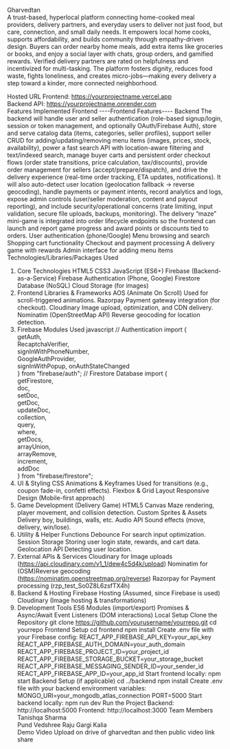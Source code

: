 Gharvedtan  
A trust-based, hyperlocal platform connecting home-cooked meal providers, 
delivery partners, and everyday users to deliver not just food, but care, 
connection, and small daily needs. It empowers local home cooks, supports 
affordability, and builds community through empathy-driven design. Buyers can 
order nearby home meals, add extra items like groceries or books, and enjoy a 
social layer with chats, group orders, and gamified rewards. Verified delivery 
partners are rated on helpfulness and incentivized for multi-tasking. The platform 
fosters dignity, reduces food waste, fights loneliness, and creates 
micro-jobs—making every delivery a step toward a kinder, more connected 
neighborhood. 

Hosted URL 
Frontend: https://yourprojectname.vercel.app   
Backend API: https://yourprojectname.onrender.com   
Features Implemented 
Frontend ----Frontend Features---- 
Backend 
The backend will handle user and seller authentication (role-based signup/login, 
session or token management,  and optionally OAuth/Firebase Auth), store and 
serve catalog data (items, categories, seller profiles), support seller CRUD for 
adding/updating/removing menu items (images, prices, stock, availability), power 
a fast search API with location-aware filtering and text/indexed search, manage 
buyer carts and persistent order checkout flows (order state transitions, price 
calculation, tax/discounts), provide order management for sellers 
(accept/prepare/dispatch), and drive the delivery experience (real-time order 
tracking, ETA updates, notifications). It will also auto-detect user location 
(geolocation fallback → reverse geocoding), handle payments or payment 
intents, record analytics and logs, expose admin controls (user/seller moderation, 
content and payout reporting), and include security/operational concerns (rate 
limiting, input validation, secure file uploads, backups, monitoring). The delivery 
“maze” mini-game is integrated into order lifecycle endpoints so the frontend can 
launch and report game progress and award points or discounts tied to orders. 
User authentication (phone/Google) 
Menu browsing and search 
Shopping cart functionality 
Checkout and payment processing 
A delivery game with rewards 
Admin interface for adding menu items 
Technologies/Libraries/Packages Used 
1. Core Technologies 
HTML5 
CSS3 
JavaScript (ES6+) 
Firebase (Backend-as-a-Service) 
Firebase Authentication (Phone, Google) 
Firestore Database (NoSQL) 
Cloud Storage (for images) 
2. Frontend Libraries & Frameworks 
AOS (Animate On Scroll) 
Used for scroll-triggered animations. 
Razorpay 
Payment gateway integration (for checkout). 
Cloudinary 
Image upload, optimization, and CDN delivery. 
Nominatim (OpenStreetMap API) 
Reverse geocoding for location detection. 
3. Firebase Modules Used 
javascript 
// Authentication 
import {  
getAuth,  
RecaptchaVerifier,  
signInWithPhoneNumber,  
GoogleAuthProvider,  
signInWithPopup, 
onAuthStateChanged  
} from "firebase/auth"; 
// Firestore Database 
import {  
getFirestore,  
doc,  
setDoc,  
getDoc,  
updateDoc,  
collection,  
query,  
where,  
getDocs,  
arrayUnion,  
arrayRemove,  
increment,  
addDoc  
} from "firebase/firestore"; 
4. UI & Styling 
CSS Animations & Keyframes 
Used for transitions (e.g., coupon fade-in, confetti effects). 
Flexbox & Grid Layout 
Responsive Design (Mobile-first approach) 
5. Game Development (Delivery Game) 
HTML5 Canvas 
Maze rendering, player movement, and collision detection. 
Custom Sprites & Assets 
Delivery boy, buildings, walls, etc. 
Audio API 
Sound effects (move, delivery, win/lose). 
6. Utility & Helper Functions 
Debounce 
For search input optimization. 
Session Storage 
Storing user login state, rewards, and cart data. 
Geolocation API 
Detecting user location. 
7. External APIs & Services 
Cloudinary for Image uploads 
(https://api.cloudinary.com/v1_1/dew4c5d4k/upload) 
Nominatim for  (OSM)Reverse geocoding 
(https://nominatim.openstreetmap.org/reverse) 
Razorpay for Payment processing (rzp_test_So0Z8L6zsfTX4h) 
8. Backend & Hosting 
Firebase Hosting (Assumed, since Firebase is used) 
Cloudinary (Image hosting & transformations) 
9. Development Tools 
ES6 Modules (import/export) 
Promises & Async/Await 
Event Listeners (DOM interactions) 
Local Setup 
Clone the Repository 
git clone https://github.com/yourusername/yourrepo.git 
cd yourrepo 
Frontend Setup 
cd frontend 
npm install 
Create .env file with your Firebase config: 
REACT_APP_FIREBASE_API_KEY=your_api_key 
REACT_APP_FIREBASE_AUTH_DOMAIN=your_auth_domain 
REACT_APP_FIREBASE_PROJECT_ID=your_project_id 
REACT_APP_FIREBASE_STORAGE_BUCKET=your_storage_bucket 
REACT_APP_FIREBASE_MESSAGING_SENDER_ID=your_sender_id 
REACT_APP_FIREBASE_APP_ID=your_app_id 
Start frontend locally: 
npm start 
Backend Setup (if applicable) 
cd ../backend 
npm install 
Create .env file with your backend environment variables: 
MONGO_URI=your_mongodb_atlas_connection 
PORT=5000 
Start backend locally: 
npm run dev 
Run the Project 
Backend: http://localhost:5000 
Frontend: http://localhost:3000 
Team Members 
Tanishqa Sharma  
Pund Vedshree Raju 
Gargi Kalia  
Demo Video 
Upload on drive of gharvedtan and then public video link share  
